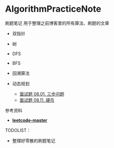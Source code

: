 # AlgorithmPracticeNote
刷题笔记
用于整理之前博客里的所有算法、刷题的文章

- 双指针

- 树

- DFS

- BFS

- 回溯算法

- 动态规划
  - [面试题 08.01. 三步问题](https://leetcode-cn.com/problems/three-steps-problem-lcci/)
  - [面试题 08.11. 硬币](https://leetcode-cn.com/problems/coin-lcci/)



参考资料

- [**leetcode-master**](https://github.com/youngyangyang04/leetcode-master)



TODOLIST：

- 整理好零散的刷题笔记


